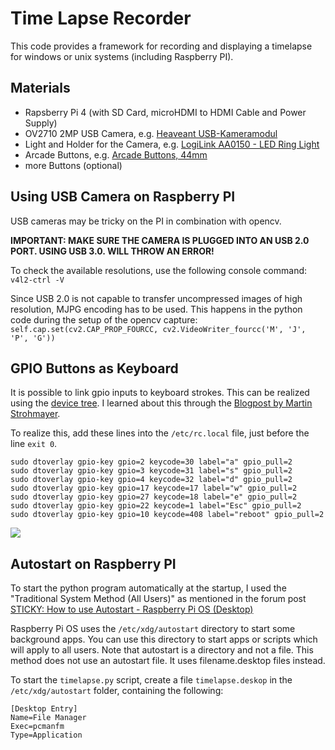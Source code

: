 # Time Lapse Recorder

This code provides a framework for recording and displaying a timelapse for windows or unix systems (including Raspberry PI).

## Materials

* Rapsberry Pi 4 (with SD Card, microHDMI to HDMI Cable and Power Supply)
* OV2710 2MP USB Camera, e.g. [Heaveant USB-Kameramodul](https://www.amazon.de/Heaveant-Kameramodul-USB-Kameramodul-Weitwinkelobjektiv-OV2710-Chip/dp/B08N1L3P3X)
* Light and Holder for the Camera, e.g. [LogiLink AA0150 - LED Ring Light](https://www.amazon.de/LogiLink-AA0150-Smartphone-3-Farbmodi-professionelle-Schwarz/dp/B09993B2PS)
* Arcade Buttons, e.g. [Arcade Buttons, 44mm](https://www.berrybase.de/arcade-button-44mm-beleuchtet-led-12v-dc)
* more Buttons (optional)

## Using USB Camera on Raspberry PI

USB cameras may be tricky on the PI in combination with opencv.

**IMPORTANT: MAKE SURE THE CAMERA IS PLUGGED INTO AN USB 2.0 PORT. USING USB 3.0. WILL THROW AN ERROR!**

To check the available resolutions, use the following console command:
```v4l2-ctrl -V ```

Since USB 2.0 is not capable to transfer uncompressed images of high resolution, MJPG encoding has to be used. This happens in the python code during the setup of the opencv capture:
```self.cap.set(cv2.CAP_PROP_FOURCC, cv2.VideoWriter_fourcc('M', 'J', 'P', 'G'))``` 


## GPIO Buttons as Keyboard

It is possible to link gpio inputs to keyboard strokes. This can be realized using the [device tree](https://en.wikipedia.org/wiki/Devicetree).
I learned about this through the [Blogpost by Martin Strohmayer](https://blog.gc2.at/post/gpio-tasten/).

To realize this, add these lines into the ``/etc/rc.local`` file, just before the line ``exit 0``.

```
sudo dtoverlay gpio-key gpio=2 keycode=30 label="a" gpio_pull=2 
sudo dtoverlay gpio-key gpio=3 keycode=31 label="s" gpio_pull=2
sudo dtoverlay gpio-key gpio=4 keycode=32 label="d" gpio_pull=2
sudo dtoverlay gpio-key gpio=17 keycode=17 label="w" gpio_pull=2 
sudo dtoverlay gpio-key gpio=27 keycode=18 label="e" gpio_pull=2
sudo dtoverlay gpio-key gpio=22 keycode=1 label="Esc" gpio_pull=2
sudo dtoverlay gpio-key gpio=10 keycode=408 label="reboot" gpio_pull=2
```

![](imgs\GPIO-Pinout-Diagram.png)

## Autostart on Raspberry PI

To start the python program automatically at the startup, I used the "Traditional System Method (All Users)" as mentioned in the forum post [STICKY: How to use Autostart - Raspberry Pi OS (Desktop)](https://forums.raspberrypi.com/viewtopic.php?t=294014)

Raspberry Pi OS uses the ``/etc/xdg/autostart`` directory to start some background apps. 
You can use this directory to start apps or scripts which will apply to all users. 
Note that autostart is a directory and not a file.
This method does not use an autostart file. It uses filename.desktop files instead.

To start the ``timelapse.py`` script, create a file ``timelapse.deskop`` in the ``/etc/xdg/autostart`` folder, containing the following:

```
[Desktop Entry]
Name=File Manager
Exec=pcmanfm
Type=Application
```